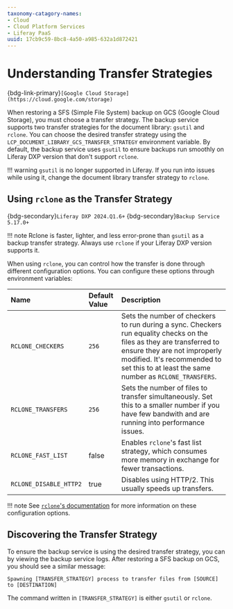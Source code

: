 ```yaml
---
taxonomy-catagory-names:
- Cloud
- Cloud Platform Services
- Liferay PaaS
uuid: 17cb9c59-8bc8-4a50-a985-632a1d872421
---
```


# Understanding Transfer Strategies

{bdg-link-primary}`[Google Cloud Storage](https://cloud.google.com/storage)`

When restoring a SFS (Simple File System) backup on GCS (Google Cloud Storage), you must choose a transfer strategy. The backup service supports two transfer strategies for the document library: `gsutil` and `rclone`. You can choose the desired transfer strategy using the `LCP_DOCUMENT_LIBRARY_GCS_TRANSFER_STRATEGY` environment variable. By default, the backup service uses `gsutil` to ensure backups run smoothly on Liferay DXP version that don't support `rclone`.

!!! warning
    `gsutil` is no longer supported in Liferay. If you run into issues while using it, change the document library transfer strategy to `rclone`.

## Using `rclone` as the Transfer Strategy

{bdg-secondary}`Liferay DXP 2024.Q1.6+`
{bdg-secondary}`Backup Service 5.17.0+`

!!! note
    Rclone is faster, lighter, and less error-prone than `gsutil` as a backup transfer strategy. Always use `rclone` if your Liferay DXP version supports it.

When using `rclone`, you can control how the transfer is done through different configuration options. You can configure these options through environment variables:

| Name                   | Default Value | Description                                                                                                                                                                                                                                     |
| :--------------------- | :------------ | :---------------------------------------------------------------------------------------------------------------------------------------------------------------------------------------------------------------------------------------------- |
| `RCLONE_CHECKERS`      | `256`         | Sets the number of checkers to run during a sync. Checkers run equality checks on the files as they are transferred to ensure they are not improperly modified. It's recommended to set this to at least the same number as `RCLONE_TRANSFERS`. |
| `RCLONE_TRANSFERS`     | `256`         | Sets the number of files to transfer simultaneously. Set this to a smaller number if you have few bandwith and are running into performance issues.                                                                                             |
| `RCLONE_FAST_LIST`     | false         | Enables `rclone`'s fast list strategy, which consumes more memory in exchange for fewer transactions.                                                                                                                                           |
| `RCLONE_DISABLE_HTTP2` | true          | Disables using HTTP/2. This usually speeds up transfers.                           |

!!! note
    See [`rclone`'s documentation](https://rclone.org/docs/) for more information on these configuration options.

## Discovering the Transfer Strategy

To ensure the backup service is using the desired transfer strategy, you can by viewing the backup service logs. After restoring a SFS backup on GCS, you should see a similar message:

```
Spawning [TRANSFER_STRATEGY] process to transfer files from [SOURCE] to [DESTINATION]
```

The command written in `[TRANSFER_STRATEGY]` is either `gsutil` or `rclone`.